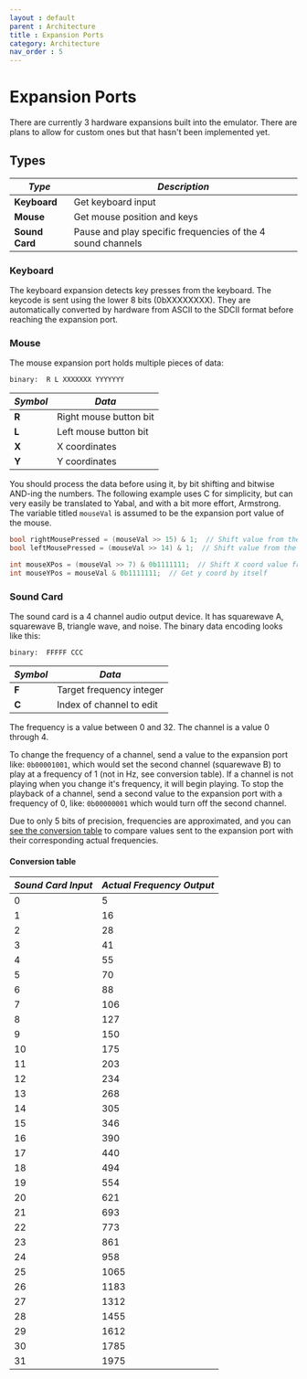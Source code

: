 ```yaml
---
layout : default
parent : Architecture
title : Expansion Ports
category: Architecture
nav_order : 5
---
```


# Expansion Ports

There are currently 3 hardware expansions built into the emulator. There are plans to allow for custom ones but that hasn't been implemented yet.

## Types

| **_Type_**     | **_Description_**                                           |
|----------------|-------------------------------------------------------------|
| **Keyboard**   | Get keyboard input                                          |
| **Mouse**      | Get mouse position and keys                                 |
| **Sound Card** | Pause and play specific frequencies of the 4 sound channels |


### Keyboard
The keyboard expansion detects key presses from the keyboard. The keycode is sent using the lower 8 bits (0bXXXXXXXX). They are automatically converted by hardware from ASCII to the SDCII format before reaching the expansion port.

### Mouse
The mouse expansion port holds multiple pieces of data:

```
binary:  R L XXXXXXX YYYYYYY
```

| **_Symbol_** | **_Data_**             |
|--------------|------------------------|
| **R**        | Right mouse button bit |
| **L**        | Left mouse button bit  |
| **X**        | X coordinates          |
| **Y**        | Y coordinates          |

You should process the data before using it, by bit shifting and bitwise AND-ing the numbers. The following example uses C for simplicity, but can very easily be translated to Yabal, and with a bit more effort, Armstrong. The variable titled `mouseVal` is assumed to be the expansion port value of the mouse.

```c
bool rightMousePressed = (mouseVal >> 15) & 1;  // Shift value from the left side to the right and get it by itself
bool leftMousePressed = (mouseVal >> 14) & 1;  // Shift value from the left side to the right and get it by itself

int mouseXPos = (mouseVal >> 7) & 0b1111111;  // Shift X coord value from the left side to the right and get it by itself
int mouseYPos = mouseVal & 0b1111111;  // Get y coord by itself
```

### Sound Card
The sound card is a 4 channel audio output device. It has squarewave A, squarewave B, triangle wave, and noise. The binary data encoding looks like this:

```
binary:  FFFFF CCC
```

| **_Symbol_** | **_Data_**               |
|--------------|--------------------------|
| **F**        | Target frequency integer |
| **C**        | Index of channel to edit |

The frequency is a value between 0 and 32. The channel is a value 0 through 4.

To change the frequency of a channel, send a value to the expansion port like: `0b00001001`, which would set the second channel (squarewave B) to play at a frequency of 1 (not in Hz, see conversion table). If a channel is not playing when you change it's frequency, it will begin playing. To stop the playback of a channel, send a second value to the expansion port with a frequency of 0, like: `0b00000001` which would turn off the second channel.

Due to only 5 bits of precision, frequencies are approximated, and you can [see the conversion table](https://sam-astro.github.io/Astro8-Computer/docs/Architecture/Expansion%20Ports.html#conversion-table) to compare values sent to the expansion port with their corresponding actual frequencies.

#### Conversion table

| **_Sound Card Input_** | **_Actual Frequency Output_** |
|----|---|
| 0 | 5|
| 1 | 16|
| 2 | 28|
| 3 | 41|
| 4 | 55|
| 5 | 70|
| 6 | 88|
| 7 | 106|
| 8 | 127|
| 9 | 150|
| 10 | 175|
| 11 | 203|
| 12 | 234|
| 13 | 268|
| 14 | 305|
| 15 | 346|
| 16 | 390|
| 17 | 440|
| 18 | 494|
| 19 | 554|
| 20 | 621|
| 21 | 693|
| 22 | 773|
| 23 | 861|
| 24 | 958|
| 25 | 1065|
| 26 | 1183|
| 27 | 1312|
| 28 | 1455|
| 29 | 1612|
| 30 | 1785|
| 31 | 1975|
